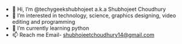 - 👋 Hi, I’m @techygeekshubhojeet a.k.a Shubhojeet Choudhury
- 👀 I’m interested in technology, science, graphics designing, video editing and programming
- 🌱 I’m currently learning python 
- 📫 Reach me Email- shubhojeetchoudhury14@gmail.com

<!---
techygeekshubhojeet/techygeekshubhojeet is a ✨ special ✨ repository because its `README.md` (this file) appears on your GitHub profile.
You can click the Preview link to take a look at your changes.
--->
